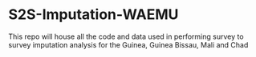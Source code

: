 # S2S-Imputation-WAEMU
This repo will house all the code and data used in performing survey to survey imputation analysis for the Guinea, Guinea Bissau, Mali and Chad
